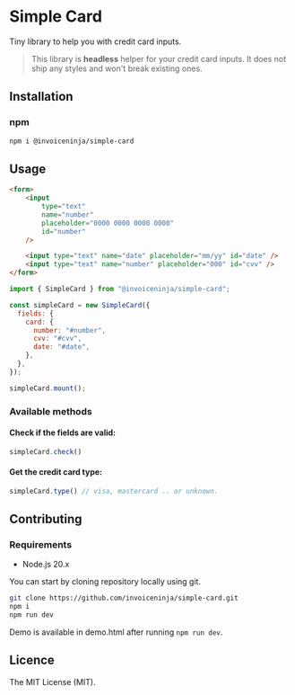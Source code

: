 # Simple Card

Tiny library to help you with credit card inputs.

> This library is **headless** helper for your credit card inputs. It does not ship any styles and won't break existing ones.

## Installation

### npm
```bash
npm i @invoiceninja/simple-card
```

## Usage

```html
<form>
    <input
        type="text"
        name="number"
        placeholder="0000 0000 0000 0000"
        id="number"
    />

    <input type="text" name="date" placeholder="mm/yy" id="date" />
    <input type="text" name="number" placeholder="000" id="cvv" />
</form>
```

```js
import { SimpleCard } from "@invoiceninja/simple-card";

const simpleCard = new SimpleCard({
  fields: {
    card: {
      number: "#number",
      cvv: "#cvv",
      date: "#date",
    },
  },
});

simpleCard.mount();
```

### Available methods

#### Check if the fields are valid:
```js
simpleCard.check()
```

#### Get the credit card type:
```js
simpleCard.type() // visa, mastercard .. or unknown.
```

## Contributing

### Requirements

- Node.js 20.x

You can start by cloning repository locally using git.

```bash
git clone https://github.com/invoiceninja/simple-card.git
npm i
npm run dev
```

Demo is available in demo.html after running `npm run dev`.

## Licence
The MIT License (MIT).